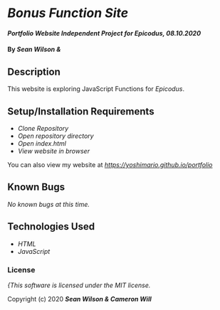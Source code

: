 # _Bonus Function Site_

#### _Portfolio Website Independent Project for Epicodus, 08.10.2020_

#### By _**Sean Wilson &**_

## Description

This website is exploring JavaScript Functions for _Epicodus_.

## Setup/Installation Requirements

* _Clone Repository_
* _Open repository directory_
* _Open index.html_
* _View website in browser_

You can also view my website at _https://yoshimario.github.io/portfolio_

## Known Bugs

_No known bugs at this time._

## Technologies Used

* _HTML_
* _JavaScript_

### License

*{This software is licensed under the MIT license.*

Copyright (c) 2020 **_Sean Wilson & Cameron Will_**